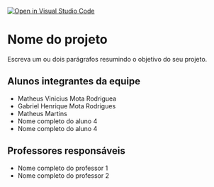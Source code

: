 [![Open in Visual Studio Code](https://classroom.github.com/assets/open-in-vscode-718a45dd9cf7e7f842a935f5ebbe5719a5e09af4491e668f4dbf3b35d5cca122.svg)](https://classroom.github.com/online_ide?assignment_repo_id=12219635&assignment_repo_type=AssignmentRepo)
# Nome do projeto
Escreva um ou dois parágrafos resumindo o objetivo do seu projeto.

## Alunos integrantes da equipe

* Matheus Vinicius Mota Rodriguea
* Gabriel Henrique Mota Rodrigues
* Matheus Martins
* Nome completo do aluno 4
* Nome completo do aluno 4

## Professores responsáveis

* Nome completo do professor 1
* Nome completo do professor 2

